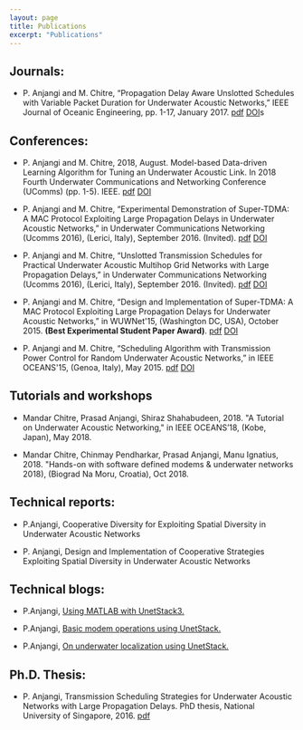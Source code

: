 ```yaml
---
layout: page
title: Publications
excerpt: "Publications"
---
```


## Journals:
-   P. Anjangi and M. Chitre, “Propagation Delay Aware Unslotted Schedules with Variable Packet Duration for Underwater Acoustic Networks,” IEEE Journal of Oceanic Engineering, pp. 1-17, January 2017. [pdf](https://arl.nus.edu.sg/twiki6/pub/ARL/BibEntries/Anjangi2017_PropagationDelay.pdf) [DOI](http://ieeexplore.ieee.org/document/7815272/)s

## Conferences:
- P. Anjangi and M. Chitre, 2018, August. Model-based Data-driven Learning Algorithm for Tuning an Underwater Acoustic Link. In 2018 Fourth Underwater Communications and Networking Conference (UComms) (pp. 1-5). IEEE. [pdf](https://arl.nus.edu.sg/twiki6/pub/ARL/BibEntries/Anjangi_Chitre_Ucomms2018.pdf) [DOI](https://ieeexplore.ieee.org/document/8493161)

- P. Anjangi and M. Chitre, “Experimental Demonstration of Super-TDMA: A MAC Protocol Exploiting Large Propagation Delays in Underwater Acoustic Networks,” in Underwater Communications Networking (Ucomms 2016), (Lerici, Italy), September 2016. (Invited). [pdf](http://arl.nus.edu.sg/twiki6/pub/ARL/BibEntries/Ucomms2016SuperTDMA.pdf) [DOI](https://ieeexplore.ieee.org/document/7583428)

- P. Anjangi and M. Chitre, “Unslotted Transmission Schedules for Practical Underwater Acoustic Multihop Grid Networks with Large Propagation Delays,” in Underwater Communications Networking (Ucomms 2016), (Lerici, Italy), September 2016. (Invited). [pdf](http://arl.nus.edu.sg/twiki6/pub/ARL/BibEntries/UComms2016UnslottedTransmission.pdf) [DOI](https://ieeexplore.ieee.org/document/7583429)

- P. Anjangi and M. Chitre, “Design and Implementation of Super-TDMA: A MAC Protocol Exploiting Large Propagation Delays for Underwater Acoustic Networks,” in WUWNet'15, (Washington DC, USA), October 2015. **(Best Experimental Student Paper Award)**. [pdf](http://arl.nus.edu.sg/twiki6/pub/ARL/BibEntries/Anjangi2015SuperTDMA.pdf) [DOI](http://dl.acm.org/citation.cfm?id=2831299)

- P. Anjangi and M. Chitre, “Scheduling Algorithm with Transmission Power Control for Random Underwater Acoustic Networks,” in IEEE OCEANS'15, (Genoa, Italy), May 2015. [pdf](http://arl.nus.edu.sg/twiki6/pub/ARL/BibEntries/Anjangi2015OCEANS.pdf) [DOI](https://ieeexplore.ieee.org/document/7271353)

## Tutorials and workshops

- Mandar Chitre, Prasad Anjangi, Shiraz Shahabudeen, 2018. "A Tutorial on Underwater Acoustic Networking," in IEEE OCEANS’18, (Kobe, Japan), May 2018.

- Mandar Chitre, Chinmay Pendharkar, Prasad Anjangi, Manu Ignatius, 2018. "Hands-on with software defined modems & underwater networks 2018), (Biograd Na Moru, Croatia), Oct 2018.

## Technical reports:

- P.Anjangi, Cooperative Diversity for Exploiting Spatial Diversity in Underwater Acoustic Networks

- P. Anjangi, Design and Implementation of Cooperative Strategies Exploiting Spatial Diversity in Underwater Acoustic Networks

## Technical blogs:

- P.Anjangi, [Using MATLAB with UnetStack3.](https://blog.unetstack.net/using-matlab-with-unetstack3#disqus_thread)

- P.Anjangi, [Basic modem operations using UnetStack.](https://blog.unetstack.net/basic-modem-operations-using-unetstack#disqus_thread)

- P.Anjangi, [On underwater localization using UnetStack.](https://blog.unetstack.net/on-underwater-localization-using-unetstack#disqus_thread)

## Ph.D. Thesis:

- P. Anjangi, Transmission Scheduling Strategies for Underwater Acoustic Networks with Large Propagation Delays. PhD thesis, National University of Singapore, 2016. [pdf](http://arl.nus.edu.sg/twiki6/pub/ARL/BibEntries/PrasadAnjangiPhDThesis.pdf)
